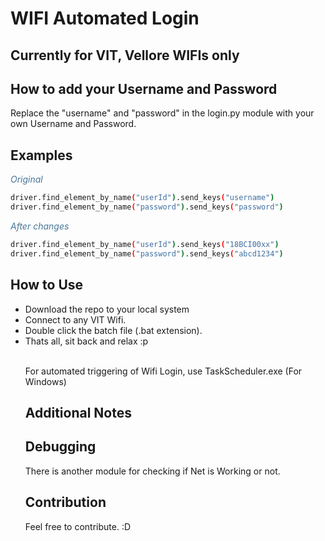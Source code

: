 # WIFI Automated Login
## Currently for VIT, Vellore WIFIs only

## How to add your Username and Password
<p>Replace the "username" and "password" in the login.py module with your own Username and Password.</p>

## Examples
<font color="#487799"><i><p>Original</p></i></font>

```sh
driver.find_element_by_name("userId").send_keys("username")
driver.find_element_by_name("password").send_keys("password")
```

<font color="#487799"><i><p>After changes</p></i></font>

```sh
driver.find_element_by_name("userId").send_keys("18BCI00xx")
driver.find_element_by_name("password").send_keys("abcd1234")
```

## How to Use
<p><ul>
  <li>Download the repo to your local system
  <li>Connect to any VIT Wifi.
  <li>Double click the batch file (.bat extension).
  <li>Thats all, sit back and relax :p
</p>
<br>
For automated triggering of Wifi Login, use TaskScheduler.exe (For Windows)

## Additional Notes

## Debugging

<p>There is another module for checking if Net is Working or not. </p>

## Contribution

<p> Feel free to contribute. :D </p>
